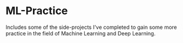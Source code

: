 # ML-Practice

Includes some of the side-projects I've completed to gain some more practice in the field of Machine Learning and Deep Learning.
